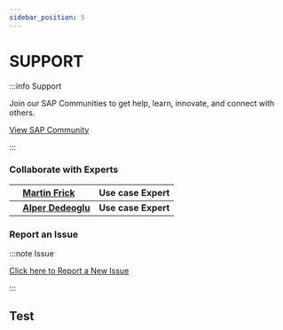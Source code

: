 ```yaml
---
sidebar_position: 5
---
```

# SUPPORT

:::info Support

Join our SAP Communities to get help, learn, innovate, and connect with others. 

[View SAP Community](https://blogs.sap.com/)

:::

### Collaborate with Experts

|![<img src="docs/img/contributors/Martin.png?raw=true" width="100">](./img/contributors/Martin.png?raw=true) | [Martin Frick](https://github.com/martinfrick) | Use case Expert|
|:------:|:------------------------------|:------------|
|![<img src="docs/img/contributors/Alper.png?raw=true" width="100">](./img/contributors/Alper.png?raw=true) | [**Alper Dedeoglu**](https://github.com/alperdedeoglu) | **Use case Expert**|

### Report an Issue

:::note Issue

[Click here to Report a New Issue](https://github.com/SAP-samples/btp-kyma-cap-multitenant-susaas/issues)

:::

## Test
